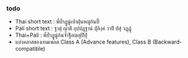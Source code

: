 ### todo
- Thai short text : พี่ป๋ำฎูนู๋เป่าฝุ่นหญู่ก้นปี่
- Pali short text : ฐาตุํ ญาติํ อุปฺปฏฺฐานํ ปุํลิงฺคํ วาปิํ ปํสุํ วฏฺฏุํ
- Thai+Pali : พี่ป๋ำฎูนู๋ก้นจ้ำฐิํอญฺญํปิํปุํ
- แบ่งคลาสของเทมเพลต Class A (Advance features), Class B (Backward-compatible)
